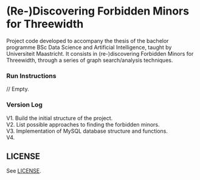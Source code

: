 # (Re-)Discovering Forbidden Minors for Threewidth

Project code developed to accompany the thesis of the bachelor programme BSc Data Science and Artificial Intelligence, taught by Universiteit Maastricht. 
It consists in (re-)discovering Forbidden Minors for Threewidth, through a series of graph search/analysis techniques.

### Run Instructions
// Empty.

### Version Log
V1. Build the initial structure of the project.\
V2. List possible approaches to finding the forbidden minors.\
V3. Implementation of MySQL database structure and functions.\
V4.

## LICENSE
See [LICENSE](LICENSE).
